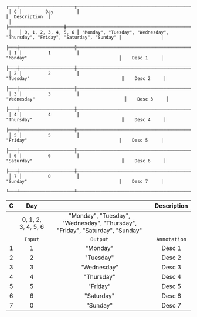 ```text
 ┌───┬─────────────────────╥──────────────────────────────────────────────────────────────────────────────╥───────────────┐
 │ C │         Day         ║                                                                              ║  Description  │
 │   ├─────────────────────╫──────────────────────────────────────────────────────────────────────────────╫───────────────┤
 │   │ 0, 1, 2, 3, 4, 5, 6 ║ "Monday", "Tuesday", "Wednesday", "Thursday", "Friday", "Saturday", "Sunday" ║               │
 ╞═══╪═════════════════════╬══════════════════════════════════════════════════════════════════════════════╬═══════════════╡
 │ 1 │          1          ║                                   "Monday"                                   ║    Desc 1     │
 ├───┼─────────────────────╫──────────────────────────────────────────────────────────────────────────────╫───────────────┤
 │ 2 │          2          ║                                  "Tuesday"                                   ║    Desc 2     │
 ├───┼─────────────────────╫──────────────────────────────────────────────────────────────────────────────╫───────────────┤
 │ 3 │          3          ║                                 "Wednesday"                                  ║    Desc 3     │
 ├───┼─────────────────────╫──────────────────────────────────────────────────────────────────────────────╫───────────────┤
 │ 4 │          4          ║                                  "Thursday"                                  ║    Desc 4     │
 ├───┼─────────────────────╫──────────────────────────────────────────────────────────────────────────────╫───────────────┤
 │ 5 │          5          ║                                   "Friday"                                   ║    Desc 5     │
 ├───┼─────────────────────╫──────────────────────────────────────────────────────────────────────────────╫───────────────┤
 │ 6 │          6          ║                                  "Saturday"                                  ║    Desc 6     │
 ├───┼─────────────────────╫──────────────────────────────────────────────────────────────────────────────╫───────────────┤
 │ 7 │          0          ║                                   "Sunday"                                   ║    Desc 7     │
 └───┴─────────────────────╨──────────────────────────────────────────────────────────────────────────────╨───────────────┘
```

| C |         Day         |                                                                              | Description  |
|:-:|:-------------------:|:----------------------------------------------------------------------------:|:------------:|
|   | 0, 1, 2, 3, 4, 5, 6 | "Monday", "Tuesday", "Wednesday", "Thursday", "Friday", "Saturday", "Sunday" |              |
|   |       `Input`       |                                   `Output`                                   | `Annotation` |
| 1 |          1          |                                   "Monday"                                   |    Desc 1    |
| 2 |          2          |                                  "Tuesday"                                   |    Desc 2    |
| 3 |          3          |                                 "Wednesday"                                  |    Desc 3    |
| 4 |          4          |                                  "Thursday"                                  |    Desc 4    |
| 5 |          5          |                                   "Friday"                                   |    Desc 5    |
| 6 |          6          |                                  "Saturday"                                  |    Desc 6    |
| 7 |          0          |                                   "Sunday"                                   |    Desc 7    |
